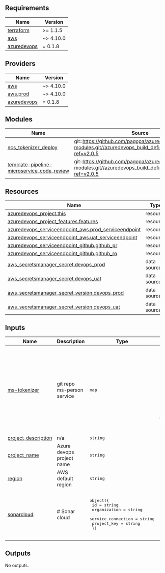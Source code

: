 ## Requirements

| Name | Version |
|------|---------|
| <a name="requirement_terraform"></a> [terraform](#requirement\_terraform) | >= 1.1.5 |
| <a name="requirement_aws"></a> [aws](#requirement\_aws) | ~> 4.10.0 |
| <a name="requirement_azuredevops"></a> [azuredevops](#requirement\_azuredevops) | = 0.1.8 |

## Providers

| Name | Version |
|------|---------|
| <a name="provider_aws"></a> [aws](#provider\_aws) | ~> 4.10.0 |
| <a name="provider_aws.prod"></a> [aws.prod](#provider\_aws.prod) | ~> 4.10.0 |
| <a name="provider_azuredevops"></a> [azuredevops](#provider\_azuredevops) | = 0.1.8 |

## Modules

| Name | Source | Version |
|------|--------|---------|
| <a name="module_ecs_tokenizer_deploy"></a> [ecs\_tokenizer\_deploy](#module\_ecs\_tokenizer\_deploy) | git::https://github.com/pagopa/azuredevops-tf-modules.git//azuredevops_build_definition_deploy?ref=v2.0.5 |  |
| <a name="module_template-pipeline-microservice_code_review"></a> [template-pipeline-microservice\_code\_review](#module\_template-pipeline-microservice\_code\_review) | git::https://github.com/pagopa/azuredevops-tf-modules.git//azuredevops_build_definition_code_review?ref=v2.0.5 |  |

## Resources

| Name | Type |
|------|------|
| [azuredevops_project.this](https://registry.terraform.io/providers/microsoft/azuredevops/0.1.8/docs/resources/project) | resource |
| [azuredevops_project_features.features](https://registry.terraform.io/providers/microsoft/azuredevops/0.1.8/docs/resources/project_features) | resource |
| [azuredevops_serviceendpoint_aws.prod_serviceendpoint](https://registry.terraform.io/providers/microsoft/azuredevops/0.1.8/docs/resources/serviceendpoint_aws) | resource |
| [azuredevops_serviceendpoint_aws.uat_serviceendpoint](https://registry.terraform.io/providers/microsoft/azuredevops/0.1.8/docs/resources/serviceendpoint_aws) | resource |
| [azuredevops_serviceendpoint_github.github_pr](https://registry.terraform.io/providers/microsoft/azuredevops/0.1.8/docs/resources/serviceendpoint_github) | resource |
| [azuredevops_serviceendpoint_github.github_ro](https://registry.terraform.io/providers/microsoft/azuredevops/0.1.8/docs/resources/serviceendpoint_github) | resource |
| [aws_secretsmanager_secret.devops_prod](https://registry.terraform.io/providers/hashicorp/aws/latest/docs/data-sources/secretsmanager_secret) | data source |
| [aws_secretsmanager_secret.devops_uat](https://registry.terraform.io/providers/hashicorp/aws/latest/docs/data-sources/secretsmanager_secret) | data source |
| [aws_secretsmanager_secret_version.devops_prod](https://registry.terraform.io/providers/hashicorp/aws/latest/docs/data-sources/secretsmanager_secret_version) | data source |
| [aws_secretsmanager_secret_version.devops_uat](https://registry.terraform.io/providers/hashicorp/aws/latest/docs/data-sources/secretsmanager_secret_version) | data source |

## Inputs

| Name | Description | Type | Default | Required |
|------|-------------|------|---------|:--------:|
| <a name="input_ms-tokenizer"></a> [ms-tokenizer](#input\_ms-tokenizer) | git repo ms-person service | `map` | <pre>{<br>  "pipeline": {<br>    "enable_code_review": true,<br>    "enable_deploy": true<br>  },<br>  "repository": {<br>    "branch_name": "refs/heads/main",<br>    "name": "pdv-ms-tokenizer",<br>    "organization": "pagopa",<br>    "pipelines_path": ".devops",<br>    "yml_prefix_name": null<br>  }<br>}</pre> | no |
| <a name="input_project_description"></a> [project\_description](#input\_project\_description) | n/a | `string` | `"DevOps project for tokenizer data vault."` | no |
| <a name="input_project_name"></a> [project\_name](#input\_project\_name) | Azure devops project name | `string` | `"tokenizer-data-vault-projects"` | no |
| <a name="input_region"></a> [region](#input\_region) | AWS default region | `string` | `"eu-south-1"` | no |
| <a name="input_sonarcloud"></a> [sonarcloud](#input\_sonarcloud) | # Sonar cloud | <pre>object({<br>    id                 = string<br>    organization       = string<br>    service_connection = string<br>    project_key        = string<br>  })</pre> | <pre>{<br>  "id": "0537c8f3-f2d2-43ce-a39d-64e9c511f95f",<br>  "organization": "pagopa",<br>  "project_key": "pagopa_pdv-ms-tokenizer",<br>  "service_connection": "SONARCLOUD-SERVICE-CONN"<br>}</pre> | no |

## Outputs

No outputs.
